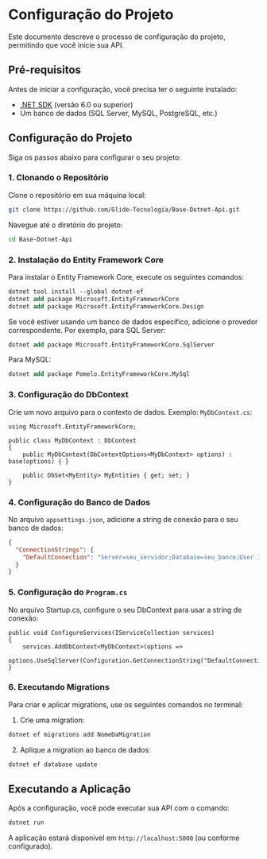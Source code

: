 # Configuração do Projeto

Este documento descreve o processo de configuração do projeto, permitindo que você inicie sua API.

## Pré-requisitos

Antes de iniciar a configuração, você precisa ter o seguinte instalado:

- [.NET SDK](https://dotnet.microsoft.com/download/dotnet) (versão 6.0 ou superior)
- Um banco de dados (SQL Server, MySQL, PostgreSQL, etc.)

## Configuração do Projeto

Siga os passos abaixo para configurar o seu projeto:

### 1. Clonando o Repositório

Clone o repositório em sua máquina local:

```bash
git clone https://github.com/Glide-Tecnologia/Base-Dotnet-Api.git
```

Navegue até o diretório do projeto:

```bash
cd Base-Dotnet-Api
```

### 2. Instalação do Entity Framework Core

Para instalar o Entity Framework Core, execute os seguintes comandos:

```ps
dotnet tool install --global dotnet-ef
dotnet add package Microsoft.EntityFrameworkCore
dotnet add package Microsoft.EntityFrameworkCore.Design
```

Se você estiver usando um banco de dados específico, adicione o provedor correspondente. Por exemplo, para SQL Server:

```ps
dotnet add package Microsoft.EntityFrameworkCore.SqlServer
```

Para MySQL:

```ps
dotnet add package Pomelo.EntityFrameworkCore.MySql
```

### 3. Configuração do DbContext

Crie um novo arquivo para o contexto de dados. Exemplo: `MyDbContext.cs`:

```Csharp
using Microsoft.EntityFrameworkCore;

public class MyDbContext : DbContext
{
    public MyDbContext(DbContextOptions<MyDbContext> options) : base(options) { }

    public DbSet<MyEntity> MyEntities { get; set; }
}
```

### 4. Configuração do Banco de Dados

No arquivo `appsettings.json`, adicione a string de conexão para o seu banco de dados:

```Json
{
  "ConnectionStrings": {
    "DefaultConnection": "Server=seu_servidor;Database=seu_banco;User Id=seu_usuario;Password=sua_senha;"
  }
}
```

### 5. Configuração do `Program.cs`

No arquivo Startup.cs, configure o seu DbContext para usar a string de conexão:

```Csharp
public void ConfigureServices(IServiceCollection services)
{
    services.AddDbContext<MyDbContext>(options =>
        options.UseSqlServer(Configuration.GetConnectionString("DefaultConnection")));
}
```

### 6. Executando Migrations

Para criar e aplicar migrations, use os seguintes comandos no terminal:

1. Crie uma migration:

```bash
dotnet ef migrations add NomeDaMigration
```
2. Aplique a migration ao banco de dados:
```bash
dotnet ef database update
```
## Executando a Aplicação

Após a configuração, você pode executar sua API com o comando:
```bash
dotnet run
```

A aplicação estará disponível em `http://localhost:5000` (ou conforme configurado).
